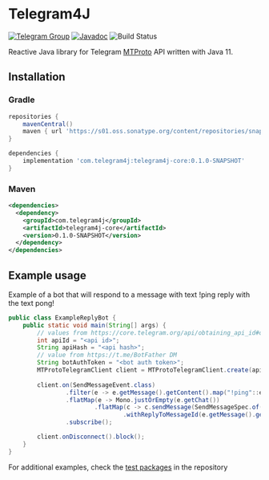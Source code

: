 # Telegram4J

[![Telegram Group](https://img.shields.io/endpoint?color=neon&style=flat-square&label=Telegram%20Channel&url=https%3A%2F%2Ftelegram-badge-4mbpu8e0fit4.runkit.sh%2F%3Furl%3Dhttps%3A%2F%2Ft.me%2Fdiscussion_t4j)](https://t.me/discussion_t4j)
[![Javadoc](https://javadoc.io/badge2/com.telegram4j/telegram4j-core/0.1.0-SNAPSHOT/javadoc.svg)](https://javadoc.io/doc/com.telegram4j/telegram4j-core/0.1.0-SNAPSHOT)
![Build Status](https://github.com/Telegram4J/Telegram4J/actions/workflows/build.yml/badge.svg?branch=master)

Reactive Java library for Telegram [MTProto](https://core.telegram.org/mtproto) API written with Java 11.

## Installation

### Gradle

```groovy
repositories {
    mavenCentral()
    maven { url 'https://s01.oss.sonatype.org/content/repositories/snapshots' }
}

dependencies {
    implementation 'com.telegram4j:telegram4j-core:0.1.0-SNAPSHOT'
}
```

### Maven

```xml
<dependencies>
  <dependency>
    <groupId>com.telegram4j</groupId>
    <artifactId>telegram4j-core</artifactId>
    <version>0.1.0-SNAPSHOT</version>
  </dependency>
</dependencies>
```

## Example usage
Example of a bot that will respond to a message with text !ping reply with the text pong!

```java
public class ExampleReplyBot {
    public static void main(String[] args) {
        // values from https://core.telegram.org/api/obtaining_api_id#obtaining-api-id
        int apiId = "<api id>";
        String apiHash = "<api hash>";
        // value from https://t.me/BotFather DM
        String botAuthToken = "<bot auth token>";
        MTProtoTelegramClient client = MTProtoTelegramClient.create(apiId, apiHash, botAuthToken).connect().block();
        
        client.on(SendMessageEvent.class)
                .filter(e -> e.getMessage().getContent().map("!ping"::equals).orElse(false))
                .flatMap(e -> Mono.justOrEmpty(e.getChat())
                        .flatMap(c -> c.sendMessage(SendMessageSpec.of("pong!")
                                .withReplyToMessageId(e.getMessage().getId()))))
                .subscribe();

        client.onDisconnect().block();
    }
}
```

For additional examples, check the [test packages](https://github.com/Telegram4J/Telegram4J/tree/master/core/src/test/java/telegram4j/core) in the repository
